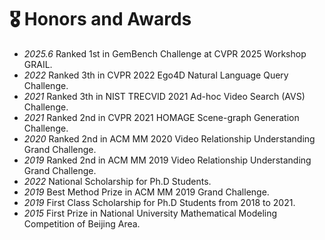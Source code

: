# 🎖 Honors and Awards
- *2025.6* Ranked 1st in GemBench Challenge at CVPR 2025 Workshop GRAIL.
- *2022* Ranked 3th in CVPR 2022 Ego4D Natural Language Query Challenge.
- *2021* Ranked 3th in NIST TRECVID 2021 Ad-hoc Video Search (AVS) Challenge.
- *2021* Ranked 2nd in CVPR 2021 HOMAGE Scene-graph Generation Challenge.
- *2020* Ranked 2nd in ACM MM 2020 Video Relationship Understanding Grand Challenge.
- *2019* Ranked 2nd in ACM MM 2019 Video Relationship Understanding Grand Challenge.
- *2022* National Scholarship for Ph.D Students.
- *2019* Best Method Prize in ACM MM 2019 Grand Challenge.
- *2019* First Class Scholarship for Ph.D Students from 2018 to 2021.
- *2015* First Prize in National University Mathematical Modeling Competition of Beijing Area.
